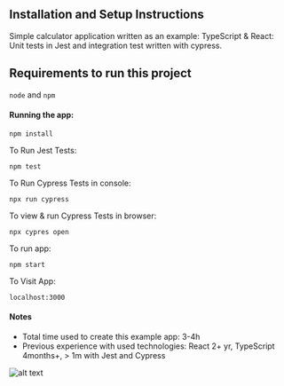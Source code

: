 ## Installation and Setup Instructions

Simple calculator application written as an example:
TypeScript & React:
Unit tests in Jest and integration test written with cypress.

## Requirements to run this project
`node` and `npm`

#### Running the app:
`npm install`  

To Run Jest Tests:  

`npm test`  

To Run Cypress Tests in console:  

`npx run cypress`  

To view & run Cypress Tests in browser:  

`npx cypres open`  

To run app:

`npm start`  

To Visit App:

`localhost:3000`  

#### Notes
  - Total time used to create this example app: 3-4h
  - Previous experience with used technologies: React 2+ yr, TypeScript 4months+, > 1m with Jest and Cypress


![alt text](https://i.ibb.co/JskPNPc/Screenshot-8.png)
